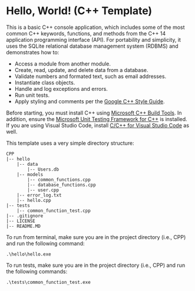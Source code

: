 # Hello, World! (C++ Template)

This is a basic C++ console application, which includes some of the most common C++ keywords, functions, and methods from the C++ 14 application programming interface (API). For portability and simplicity, it uses the SQLite relational database management system (RDBMS) and demonstrates how to:

- Access a module from another module.
- Create, read, update, and delete data from a database.
- Validate numbers and formated text, such as email addresses.
- Instantiate class objects.
- Handle and log exceptions and errors.
- Run unit tests.
- Apply styling and comments per the [Google C++ Style Guide](https://google.github.io/styleguide/cppguide.html).

Before starting, you must install C++ using [Microsoft C++ Build Tools](https://visualstudio.microsoft.com/visual-cpp-build-tools/). In addition, ensure the [Microsoft Unit Testing Framework for C++](https://docs.microsoft.com/en-us/visualstudio/test/writing-unit-tests-for-c-cpp?view=vs-2019) is installed. If you are using Visual Studio Code, install [C/C++ for Visual Studio Code](https://marketplace.visualstudio.com/items?itemName=ms-vscode.cpptools) as well.

This template uses a very simple directory structure:

    CPP
    |-- hello
        |-- data
            |-- Users.db
        |-- models
            |-- common_functions.cpp
            |-- database_functions.cpp
            |-- user.cpp
        |-- error_log.txt
        |-- hello.cpp
    |-- tests
        |-- common_function_test.cpp
    |-- .gitignore
    |-- LICENSE
    |-- README.MD

To run from terminal, make sure you are in the project directory (i.e., CPP) and run the following command:

    .\hello\hello.exe

To run tests, make sure you are in the project directory  (i.e., CPP) and run the following commands:

    .\tests\common_function_test.exe
